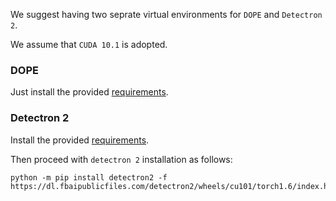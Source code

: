 We suggest having two seprate virtual environments for `DOPE` and `Detectron 2`.

We assume that `CUDA 10.1` is adopted.

### DOPE

Just install the provided [requirements](/docs/dope_requirements.txt).

### Detectron 2

Install the provided [requirements](/docs/detectron2_requirements.txt).

Then proceed with `detectron 2` installation as follows:

```
python -m pip install detectron2 -f https://dl.fbaipublicfiles.com/detectron2/wheels/cu101/torch1.6/index.html
```

